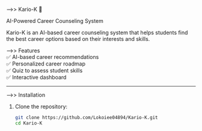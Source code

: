 -->> Kario-K 🚀  

 AI-Powered Career Counseling System  

Kario-K is an AI-based career counseling system that helps students find the best career options based on their interests and skills.  



-->> Features  
✅ AI-based career recommendations  
✅ Personalized career roadmap  
✅ Quiz to assess student skills  
✅ Interactive dashboard  

---

-->> Installation  

1. Clone the repository: 
   ```sh
   git clone https://github.com/Lokoiee04894/Kario-K.git
   cd Kario-K

